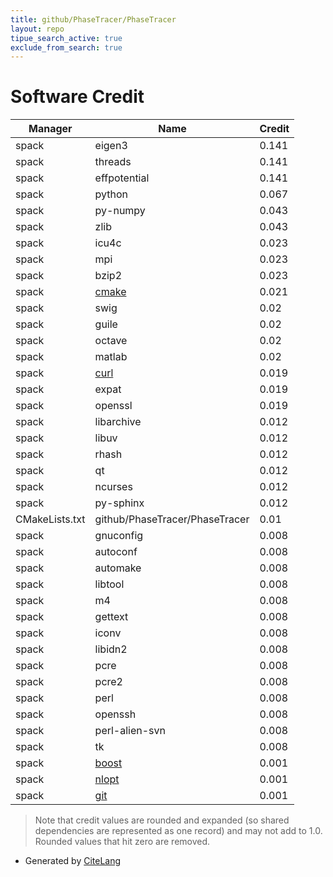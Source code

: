 ```yaml
---
title: github/PhaseTracer/PhaseTracer
layout: repo
tipue_search_active: true
exclude_from_search: true
---
```

# Software Credit

|Manager|Name|Credit|
|-------|----|------|
|spack|eigen3|0.141|
|spack|threads|0.141|
|spack|effpotential|0.141|
|spack|python|0.067|
|spack|py-numpy|0.043|
|spack|zlib|0.043|
|spack|icu4c|0.023|
|spack|mpi|0.023|
|spack|bzip2|0.023|
|spack|[cmake](https://www.cmake.org)|0.021|
|spack|swig|0.02|
|spack|guile|0.02|
|spack|octave|0.02|
|spack|matlab|0.02|
|spack|[curl](https://curl.se/)|0.019|
|spack|expat|0.019|
|spack|openssl|0.019|
|spack|libarchive|0.012|
|spack|libuv|0.012|
|spack|rhash|0.012|
|spack|qt|0.012|
|spack|ncurses|0.012|
|spack|py-sphinx|0.012|
|CMakeLists.txt|github/PhaseTracer/PhaseTracer|0.01|
|spack|gnuconfig|0.008|
|spack|autoconf|0.008|
|spack|automake|0.008|
|spack|libtool|0.008|
|spack|m4|0.008|
|spack|gettext|0.008|
|spack|iconv|0.008|
|spack|libidn2|0.008|
|spack|pcre|0.008|
|spack|pcre2|0.008|
|spack|perl|0.008|
|spack|openssh|0.008|
|spack|perl-alien-svn|0.008|
|spack|tk|0.008|
|spack|[boost](https://www.boost.org)|0.001|
|spack|[nlopt](https://nlopt.readthedocs.io)|0.001|
|spack|[git](http://git-scm.com)|0.001|


> Note that credit values are rounded and expanded (so shared dependencies are represented as one record) and may not add to 1.0. Rounded values that hit zero are removed.


- Generated by [CiteLang](https://github.com/vsoch/citelang)
